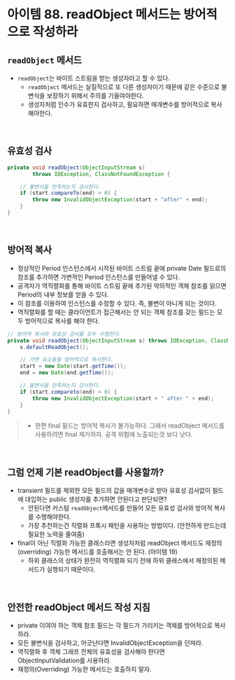 # 아이템 88. readObject 메서드는 방어적으로 작성하라

## `readObject` 메서드

- `readObject`는 바이트 스트림을 받는 생성자라고 할 수 있다.
    - `readObject` 메서드는 실질적으로 또 다른 생성자이기 때문에 같은 수준으로 불변식을 보장하기 위해서 주의를 기울여야한다.
    - 생성자처럼 인수가 유효한지 검사하고, 필요하면 매개변수를 방어적으로 복사해야한다.

<br/>

## 유효성 검사

```java
private void readObject(ObjectInputStream s)
        throws IOException, ClassNotFoundException {

    // 불변식을 만족하는지 검사한다.
    if (start.compareTo(end) > 0) {
        throw new InvalidObjectException(start + "after" + end);
    }
}
```

<br/>

## 방어적 복사

- 정상적인 Period 인스턴스에서 시작된 바이트 스트림 끝에 private Date 필드로의 참조를 추가하면 가변적인 Period 인스턴스를 만들어낼 수 있다.
- 공격자가 역직렬화를 통해 바이트 스트림 끝에 추가된 악의적인 객체 참조를 읽으면 Period의 내부 정보를 얻을 수 있다.
- 이 참조를 이용하여 인스턴스를 수정할 수 있다. 즉, 불변이 아니게 되는 것이다.
- 역직렬화를 할 때는 클라이언트가 접근해서는 안 되는 객체 참조를 갖는 필드는 모두 방어적으로 복사를 해야 한다.

```java
// 방어적 복사와 유효성 검사를 모두 수행한다.
private void readObject(ObjectInputStream s) throws IOException, ClassNotFoundException {
    s.defaultReadObject();

    // 가변 요소들을 방어적으로 복사한다.
    start = new Date(start.getTime());
    end = new Date(end.getTime());

    // 불변식을 만족하는지 검사한다.
    if (start.compareto(end) > 0) {
        throw new InvalidObjectException(start + " after " + end);
    }
}
```

> - 한편 final 필드는 방어적 복사가 불가능하다. 그래서 readObject 메서드를 사용하려면 final 제거하자. 공격 위험에 노출되는것 보다 낫다.

<br/>

## 그럼 언제 기본 readObject를 사용할까?

- transient 필드를 제외한 모든 필드의 값을 매개변수로 받아 유효성 검사없이 필드에 대입하는 public 생성자를 추가하면 안된다고 판단되면?
    - 안된다면 커스텀 `readObject`메서드를 만들어 모든 유효성 검사와 방어적 복사를 수행해야한다.
    - 가장 추천하는건 직렬화 프록시 패턴을 사용하는 방법이다. (안전하게 만드는데 필요한 노력을 줄여줌)
- final이 아닌 직렬화 가능한 클래스라면 생성자처럼 readObject 메서드도 재정의(overriding) 가능한 메서드를 호출해서는 안 된다. (아이템 19)
    - 하위 클래스의 상태가 완전히 역직렬화 되기 전에 하위 클래스에서 재정의된 메서드가 실행되기 때문이다.

<br/>

## 안전한 readObject 메서드 작성 지침

- private 이여야 하는 객체 참조 필드는 각 필드가 가리키는 객체를 방어적으로 복사하라.
- 모든 불변식을 검사하고, 어긋난다면 InvalidObjectException을 던져라.
- 역직렬화 후 객체 그래프 전체의 유효성을 검사해야 한다면 ObjectInputValidation를 사용하라.
- 재정의(Overriding) 가능한 메서드는 호출하지 말자.